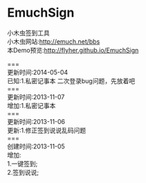 EmuchSign
=========

小木虫签到工具<br/>
小木虫网站:http://emuch.net/bbs<br/>
本Demo预览:http://flyher.github.io/EmuchSign

===<br/>
更新时间:2014-05-04<br/>
已知:1.私密记事本 二次登录bug问题，先放着吧<br/>
===<br/>
更新时间:2013-11-07<br/>
增加:1.私密记事本<br/>
===<br/>
更新时间:2013-11-06<br/>
更新:1.修正签到说说乱码问题<br/>
===<br/>
创建时间:2013-11-05<br/>
增加:<br/>
1.一键签到;<br/>
2.签到说说;<br/>